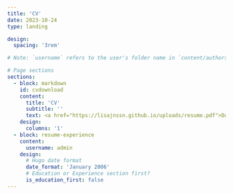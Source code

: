 ```yaml
---
title: 'CV'
date: 2023-10-24
type: landing

design:
  spacing: '3rem'

# Note: `username` refers to the user's folder name in `content/authors/`

# Page sections
sections:
  - block: markdown
    id: cvdownload
    content:
      title: 'CV'
      subtitle: ''
      text: <a href="https://lisajnssn.github.io/uploads/resume.pdf">Download my full CV here</a>
    design:
      columns: '1'
  - block: resume-experience
    content:
      username: admin
    design:
      # Hugo date format
      date_format: 'January 2006'
      # Education or Experience section first?
      is_education_first: false
---
```

